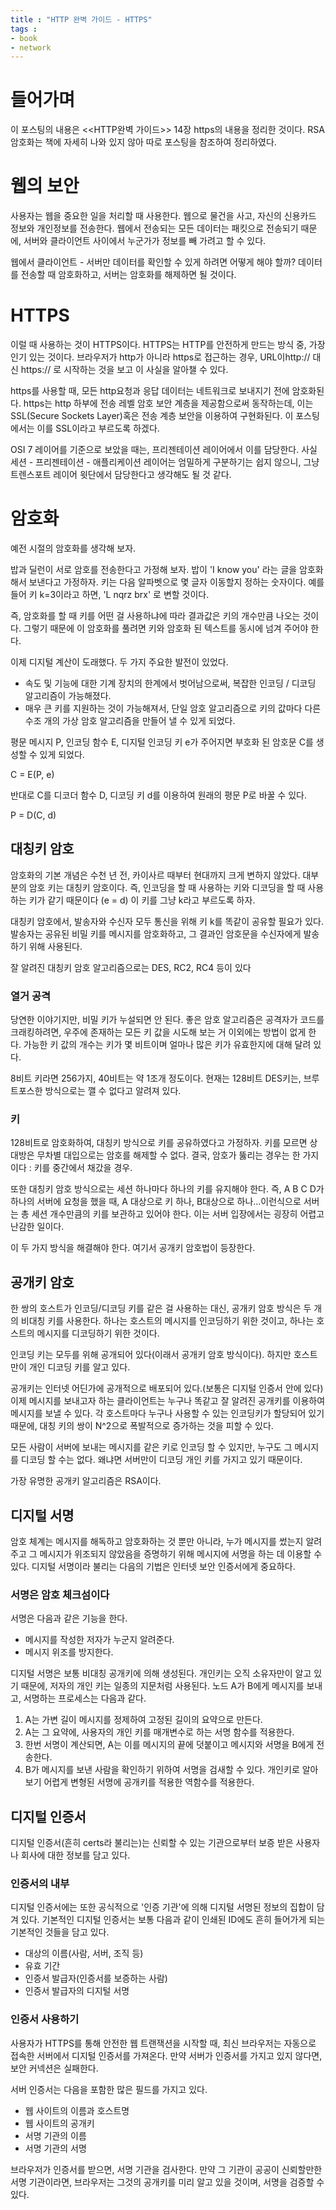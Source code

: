 ```yaml
---
title : "HTTP 완벽 가이드 - HTTPS"
tags :
- book
- network
---
```


# 들어가며
이 포스팅의 내용은 <<HTTP완벽 가이드>> 14장 https의 내용을 정리한 것이다. RSA 암호화는 책에 자세히 나와 있지 않아 따로 포스팅을 참조하여 정리하였다.

# 웹의 보안 
사용자는 웹을 중요한 일을 처리할 때 사용한다. 웹으로 물건을 사고, 자신의 신용카드 정보와 개인정보를 전송한다. 웹에서 전송되는 모든 데이터는 패킷으로 전송되기 때문에, 서버와 클라이언트 사이에서 누군가가 정보를 빼 가려고 할 수 있다.

웹에서 클라이언트 - 서버만 데이터를 확인할 수 있게 하려면 어떻게 해야 할까? 데이터를 전송할 때 암호화하고, 서버는 암호화를 해제하면 될 것이다.

# HTTPS
이럴 때 사용하는 것이 HTTPS이다. HTTPS는 HTTP를 안전하게 만드는 방식 중, 가장 인기 있는 것이다. 브라우저가 http가 아니라 https로 접근하는 경우, URL이http:// 대신 https:// 로 시작하는 것을 보고 이 사실을 알아챌 수 있다.

https를 사용할 때, 모든 http요청과 응답 데이터는 네트워크로 보내지기 전에 암호화된다. https는 http 하부에 전송 레벨 암호 보안 계층을 제공함으로써 동작하는데, 이는 SSL(Secure Sockets Layer)혹은 전송 계층 보안을 이용하여 구현화된다. 이 포스팅에서는 이를 SSL이라고 부르도록 하겠다.

OSI 7 레이어를 기준으로 보았을 때는, 프리젠테이션 레이어에서 이를 담당한다. 사실 세션 - 프리젠테이션 - 애플리케이션 레이어는 엄밀하게 구분하기는 쉽지 않으니, 그냥 트렌스포트 레이어 윗단에서 담당한다고 생각해도 될 것 같다.

# 암호화
예전 시절의 암호화를 생각해 보자.

밥과 딜런이 서로 암호를 전송한다고 가정해 보자. 밥이 'I know you' 라는 글을 암호화해서 보낸다고 가정하자. 키는 다음 알파벳으로 몇 글자 이동할지 정하는 숫자이다. 예를 들어 키 k=3이라고 하면, 'L nqrz brx' 로 변할 것이다.

즉, 암호화를 할 때 키를 어떤 걸 사용하냐에 따라 결과값은 키의 개수만큼 나오는 것이다.
그렇기 때문에 이 암호화를 풀려면 키와 암호화 된 텍스트를 동시에 넘겨 주어야 한다.


이제 디지털 계산이 도래했다. 두 가지 주요한 발전이 있었다.

- 속도 및 기능에 대한 기계 장치의 한계에서 벗어남으로써, 복잡한 인코딩 / 디코딩 알고리즘이 가능해졌다.
- 매우 큰 키를 지원하는 것이 가능해져서, 단일 암호 알고리즘으로 키의 값마다 다른 수조 개의 가상 암호 알고리즘을 만들어 낼 수 있게 되었다.

평문 메시지 P, 인코딩 함수 E, 디지털 인코딩 키 e가 주어지면 부호화 된 암호문 C를 생성할 수 있게 되었다.

C = E(P, e)

반대로 C를 디코더 함수 D, 디코딩 키 d를 이용하여 원래의 평문 P로 바꿀 수 있다.

P = D(C, d)

## 대칭키 암호
암호화의 기본 개념은 수천 년 전, 카이사르 때부터 현대까지 크게 변하지 않았다. 대부분의 암호 키는 대칭키 암호이다. 즉, 인코딩을 할 때 사용하는 키와 디코딩을 할 때 사용하는 키가 같기 때문이다 (e = d) 이 키를 그냥 k라고 부르도록 하자.

대칭키 암호에서, 발송자와 수신자 모두 통신을 위해 키 k를 똑같이 공유할 필요가 있다. 발송자는 공유된 비밀 키를 메시지를 암호화하고, 그 결과인 암호문을 수신자에게 발송하기 위해 사용된다.

잘 알려진 대칭키 암호 알고리즘으로는 DES, RC2, RC4 등이 있다

### 열거 공격
당연한 이야기지만, 비밀 키가 누설되면 안 된다. 좋은 암호 알고리즘은 공격자가 코드를 크래킹하려면, 우주에 존재하는 모든 키 값을 시도해 보는 거 이외에는 방법이 없게 한다. 가능한 키 값의 개수는 키가 몇 비트이며 얼마나 많은 키가 유효한지에 대해 달려 있다.

8비트 키라면 256가지, 40비트는 약 1조개 정도이다. 현재는 128비트 DES키는, 브루트포스한 방식으로는 깰 수 없다고 알려져 있다.

### 키
128비트로 암호화하여, 대칭키 방식으로 키를 공유하였다고 가정하자. 키를 모르면 상대방은 무차별 대입으로는 암호를 해제할 수 없다. 결국, 암호가 뚫리는 경우는 한 가지이다 : 키를 중간에서 채갔을 경우.

또한 대칭키 암호 방식으로는 세션 하나마다 하나의 키를 유지해야 한다. 즉, A B C D가 하나의 서버에 요청을 했을 때, A 대상으로 키 하나, B대상으로 하나...이런식으로 서버는 총 세션 개수만큼의 키를 보관하고 있어야 한다. 이는 서버 입장에서는 굉장히 어렵고 난감한 일이다.

이 두 가지 방식을 해결해야 한다. 여기서 공개키 암호법이 등장한다.

## 공개키 암호
한 쌍의 호스트가 인코딩/디코딩 키를 같은 걸 사용하는 대신, 공개키 암호 방식은 두 개의 비대칭 키를 사용한다. 하나는 호스트의 메시지를 인코딩하기 위한 것이고, 하나는 호스트의 메시지를 디코딩하기 위한 것이다.

인코딩 키는 모두를 위해 공개되어 있다(이래서 공개키 암호 방식이다). 하지만 호스트만이 개인 디코딩 키를 알고 있다.

공개키는 인터넷 어딘가에 공개적으로 배포되어 있다.(보통은 디지털 인증서 안에 있다) 이제 메시지를 보내고자 하는 클라이언트는 누구나 똑같고 잘 알려진 공개키를 이용하여 메시지를 보낼 수 있다. 각 호스트마다 누구나 사용할 수 있는 인코딩키가 할당되어 있기 때문에, 대칭 키의 쌍이 N^2으로 폭발적으로 증가하는 것을 피할 수 있다.

모든 사람이 서버에 보내는 메시지를 같은 키로 인코딩 할 수 있지만, 누구도 그 메시지를 디코딩 할 수는 없다. 왜냐면 서버만이 디코딩 개인 키를 가지고 있기 때문이다. 

가장 유명한 공개키 알고리즘은 RSA이다.


## 디지털 서명
암호 체계는 메시지를 해독하고 암호화하는 것 뿐만 아니라, 누가 메시지를 썼는지 알려주고 그 메시지가 위조되지 않았음을 증명하기 위해 메시지에 서명을 하는 데 이용할 수 있다. 디지털 서명이라 불리는 다음의 기법은 인터넷 보안 인증서에게 중요하다.

### 서명은 암호 체크섬이다
서명은 다음과 같은 기능을 한다.

- 메시지를 작성한 저자가 누군지 알려준다.
- 메시지 위조를 방지한다.

디지털 서명은 보통 비대칭 공개키에 의해 생성된다. 개인키는 오직 소유자만이 알고 있기 때문에, 저자의 개인 키는 일종의 지문처럼 사용된다. 노드 A가 B에게 메시지를 보내고, 서명하는 프로세스는 다음과 같다.

1. A는 가변 길이 메시지를 정제하여 고정된 길이의 요약으로 만든다.
2. A는 그 요약에, 사용자의 개인 키를 매개변수로 하는 서명 함수를 적용한다.
3. 한번 서명이 계산되면, A는 이를 메시지의 끝에 덧붙이고 메시지와 서명을 B에게 전송한다.
4. B가 메시지를 보낸 사람을 확인하기 위하여 서명을 검새할 수 있다. 개인키로 알아보기 어렵게 변형된 서명에 공개키를 적용한 역함수를 적용한다.

## 디지털 인증서
디지털 인증서(흔히 certs라 불리는)는 신뢰할 수 있는 기관으로부터 보증 받은 사용자나 회사에 대한 정보를 담고 있다.

### 인증서의 내부
디지털 인증서에는 또한 공식적으로 '인증 기관'에 의해 디지털 서명된 정보의 집합이 담겨 있다. 기본적인 디지털 인증서는 보통 다음과 같이 인쇄된 ID에도 흔히 들어가게 되는 기본적인 것들을 담고 있다.

- 대상의 이름(사람, 서버, 조직 등)
- 유효 기간
- 인증서 발급자(인증서를 보증하는 사람)
- 인증서 발급자의 디지털 서명

### 인증서 사용하기
사용자가 HTTPS를 통해 안전한 웹 트랜잭션을 시작할 때, 최신 브라우저는 자동으로 접속한 서버에서 디지털 인증서를 가져온다. 만약 서버가 인증서를 가지고 있지 않다면, 보안 커넥션은 실패한다.

서버 인증서는 다음을 포함한 많은 필드를 가지고 있다.

- 웹 사이트의 이름과 호스트명
- 웹 사이트의 공개키
- 서명 기관의 이름
- 서명 기관의 서명

브라우저가 인증서를 받으면, 서명 기관을 검사한다. 만약 그 기관이 공공이 신뢰할만한 서명 기관이라면, 브라우저는 그것의 공개키를 미리 알고 있을 것이며, 서명을 검증할 수 있다.